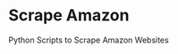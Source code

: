 # Scrape Amazon
Python Scripts to Scrape Amazon Websites

[](https://github.com/harpreetvirkk/Scrape-Amazon/blob/main/img/info.png)
